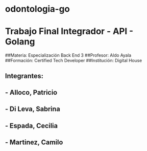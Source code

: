 # odontologia-go

# Trabajo Final Integrador - API - Golang

##Materia: Especialización Back End 3
##Profesor: Aldo Ayala
##Formación: Certified Tech Developer
##Institución: Digital House
##
## Integrantes: 
## - Alloco, Patricio
## - Di Leva, Sabrina
## - Espada, Cecilia
## - Martinez, Camilo
